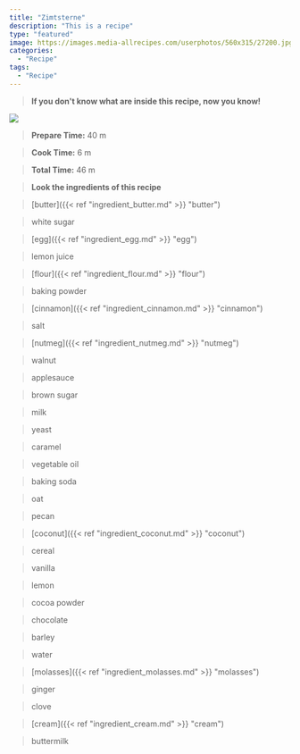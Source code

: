 ```yaml
---
title: "Zimtsterne"
description: "This is a recipe"
type: "featured"
image: https://images.media-allrecipes.com/userphotos/560x315/27200.jpg
categories: 
  - "Recipe"
tags: 
  - "Recipe"
---
```



>**If you don't know what are inside this recipe, now you know!**

![](../images/Recipes-Banner.jpg)
> **Prepare Time:** 40 m


> **Cook Time:** 6 m


> **Total Time:** 46 m

> **Look the ingredients of this recipe**

> [butter]({{< ref "ingredient_butter.md" >}} "butter")

> white sugar

> [egg]({{< ref "ingredient_egg.md" >}} "egg")

> lemon juice

> [flour]({{< ref "ingredient_flour.md" >}} "flour")

> baking powder

> [cinnamon]({{< ref "ingredient_cinnamon.md" >}} "cinnamon")

> salt

> [nutmeg]({{< ref "ingredient_nutmeg.md" >}} "nutmeg")

> walnut

> applesauce

> brown sugar

> milk

> yeast

> caramel

> vegetable oil

> baking soda

> oat

> pecan

> [coconut]({{< ref "ingredient_coconut.md" >}} "coconut")

> cereal

> vanilla

> lemon

> cocoa powder

> chocolate

> barley

> water

> [molasses]({{< ref "ingredient_molasses.md" >}} "molasses")

> ginger

> clove

> [cream]({{< ref "ingredient_cream.md" >}} "cream")

> buttermilk

